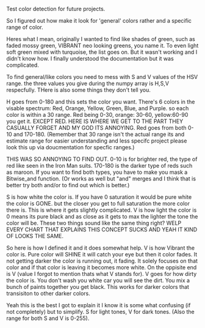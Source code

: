 Test color detection for future projects.

So I figured out how make it look for 'general' colors rather and a specific range of color.

Heres what I mean, originally I wanted to find like shades of green, such as faded mossy green, VIBRANT neo looking greens, you name it.
To even light soft green mixed with turquoise, the list goes on. But it wasn't working and I didn't know how. I finally understood the documentation but it was complicated.

To find general/like colors you need to mess with S and V values of the HSV range. the three values you give during the numpy array is H,S,V respecfully. THere is also some things they don't tell you.

H goes from 0-180 and this sets the color you want. There's 6 colors in the visable spectrum: Red, Orange, Yellow, Green, Blue, and Purple. so each color is within a 30 range.
Red being 0-30, orange: 30-60, yellow:60-90 you get it. EXCEPT RED. HERE IS WHERE WE GET TO THE PART THEY CASUALLY FORGET AND MY GOD ITS ANNOYING. Red goes from both 0-10 and 170-180.
(Remember that 30 range isn't the actual range its and estimate range for easier understanding and less specifc project please look this up via doucmentation for specfic ranges.) 

THIS WAS SO ANNOYING TO FIND OUT. 0-10 is for brighter red, the type of red like seen in the Iron Man suits. 170-180 is the darker type of reds such as maroon. If you want to find both types, you have to make you mask a Bitwise_and function. (Or works as well but "and" merges and I think that is better try both and/or to find out which is better.)

S is how white the color is. If you have 0 saturation it would be pure white the color is GONE. but the closer you get to full saturation the more color there is. This is where it gets slightly complicated.
V is how light the color is 0 means its pure black and as close as it gets to max the lighter the tone the color will be. 
These two things sound like the same thing right? WELP EVERY CHART THAT EXPLAINS THIS CONCEPT SUCKS AND YEAH IT KIND OF LOOKS THE SAME.

So here is how I defined it and it does somewhat help. V is how Vibrant the color is. Pure color will SHINE it will catch your eye but then it color fades. It not getting darker the color is running out, it fading. It solely focuses on that color and if that color is leaving it becomes more white. On the oppisite end is V (value I forgot to mention thats what V stands for). V goes for how dirty the color is. You don't wash you white car you will see the dirt. You mix a bunch of paints together you get black. This works for darker colors that transisiton to other darker colors.

Yeah this is the best I got to explain it I know it is some what confusing (if not completely) but to simplify. S for light tones, V for dark tones. (Also the range for both S and V is 0-255).
